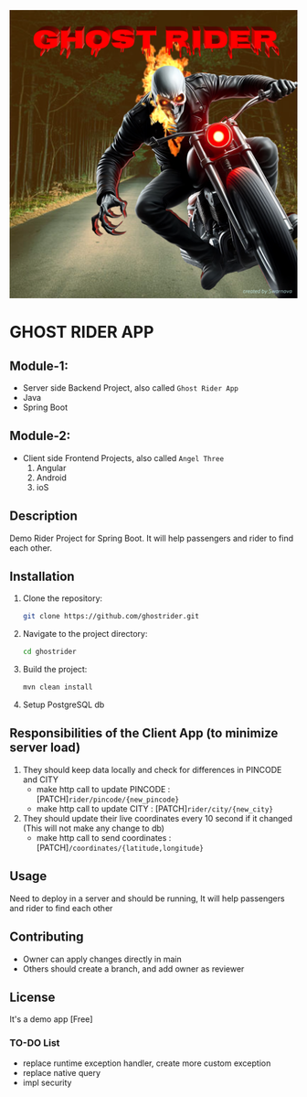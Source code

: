 ![Logo](src/main/resources/static/logo.png)

# GHOST RIDER APP

## Module-1: 
- Server side Backend Project, also called `Ghost Rider App`
- Java
- Spring Boot

## Module-2:
- Client side Frontend Projects, also called `Angel Three`
  1. Angular
  2. Android
  3. ioS


## Description
Demo Rider Project for Spring Boot. It will help passengers and rider to find each other.

## Installation
1. Clone the repository:
   ```sh
   git clone https://github.com/ghostrider.git
   ```
2. Navigate to the project directory:
   ```sh
   cd ghostrider
   ```
3. Build the project:
   ```sh
   mvn clean install
   ```
4. Setup PostgreSQL db


## Responsibilities of the Client App (to minimize server load)
1. They should keep data locally and check for differences in PINCODE and CITY
   - make http call to update PINCODE : [PATCH]`rider/pincode/{new_pincode}`
   - make http call to update CITY : [PATCH]`rider/city/{new_city}`
2. They should update their live coordinates every 10 second if it changed (This will not make any change to db)
   - make http call to send coordinates : [PATCH]`/coordinates/{latitude,longitude}`


## Usage
Need to deploy in a server and should be running, It will help passengers and rider to find each other

## Contributing
- Owner can apply changes directly in main
- Others should create a branch, and add owner as reviewer

## License
It's a demo app [Free]

### TO-DO List
- replace runtime exception handler, create more custom exception
- replace native query
- impl security